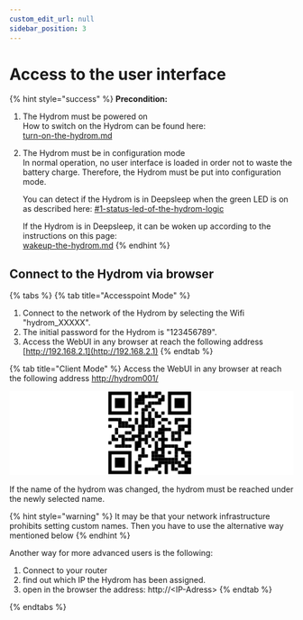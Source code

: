 ```yaml
---
custom_edit_url: null
sidebar_position: 3
---
```


# Access to the user interface



{% hint style="success" %}
**Precondition:**

1. The Hydrom must be powered on\
   How to switch on the Hydrom can be found here:\
   [turn-on-the-hydrom.md](establish-first-connection-to-the-hydrom/turn-on-the-hydrom.md "mention")
2.  The Hydrom must be in configuration mode\
    In normal operation, no user interface is loaded in order not to waste the battery charge. Therefore, the Hydrom must be put into configuration mode.&#x20;

    You can detect if the Hydrom is in Deepsleep when the green LED is on as described here: [#1-status-led-of-the-hydrom-logic](indicator-leds.md#1-status-led-of-the-hydrom-logic "mention")

    If the Hydrom is in Deepsleep, it can be woken up according to the instructions on this page:\
    [wakeup-the-hydrom.md](././wakeup-the-hydrom.md "mention")
{% endhint %}

## Connect to the Hydrom via browser



{% tabs %}
{% tab title="Accesspoint Mode" %}
1. Connect to the network of the Hydrom by selecting the Wifi "hydrom\_XXXXX".&#x20;
2. The initial password for the Hydrom is "123456789".&#x20;
3. Access the WebUI in any browser at reach the following address [http://192.168.2.1](http://192.168.2.1)
{% endtab %}

{% tab title="Client Mode" %}
Access the WebUI in any browser at reach the following address [http://hydrom001/](http://hydrom001)

![Scan me to Access the WebFrontend](../../Pics/English_Pic39.png)

If the name of the hydrom was changed, the hydrom must be reached under the newly selected name.

{% hint style="warning" %}
It may be that your network infrastructure prohibits setting custom names. Then you have to use the alternative way mentioned below
{% endhint %}

Another way for more advanced users is the following:

1. Connect to your router&#x20;
2. find out which IP the Hydrom has been assigned.&#x20;
3. open in the browser the address: http://\<IP-Adress>
{% endtab %}


{% endtabs %}





